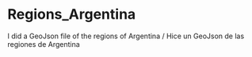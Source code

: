 # Regions_Argentina
I did a GeoJson file of the regions of Argentina / Hice un GeoJson de las regiones de Argentina
